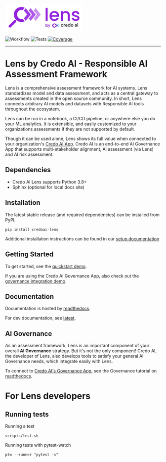 <img src="https://raw.githubusercontent.com/credo-ai/credoai_lens/develop/docs/_static/images/credo_ai-lens.png" width="250" alt="Credo AI Lens"><br>

![Workflow](https://github.com/credo-ai/credoai_lens/actions/workflows/test-reports.yml/badge.svg)
![Tests](https://credoai-cicd-public-artifacts.s3.us-west-2.amazonaws.com/credoai_lens/feature-add-badges/tests-badge.svg)
[![Coverage](https://credoai-cicd-public-artifacts.s3.us-west-2.amazonaws.com/credoai_lens/feature-add-badges/coverage-badge.svg)](https://credoai-cicd-public-artifacts.s3.us-west-2.amazonaws.com/credoai_lens/feature-add-badges/html/index.html)

--------------------------------------

# Lens by Credo AI - Responsible AI Assessment Framework

Lens is a comprehensive assessment framework for AI systems. 
Lens standardizes model and data assessment, and acts as a central gateway to assessments 
created in the open source community. In short, Lens connects arbitrary AI models and datasets
with Responsible AI tools throughout the ecosystem.

Lens can be run in a notebook, a CI/CD pipeline, or anywhere else you do your ML analytics.
It is extensible, and easily customized to your organizations assessments if they are not 
supported by default. 

Though it can be used alone, Lens shows its full value when connected to your organization's 
[Credo AI App](https://www.credo.ai/product). Credo AI is an end-to-end AI Governance
App that supports multi-stakeholder alignment, AI assessment (via Lens) and AI risk assessment.



## Dependencies

- Credo AI Lens supports Python 3.8+
- Sphinx (optional for local docs site)


## Installation

The latest stable release (and required dependencies) can be installed from PyPI.

```
pip install credoai-lens
```

Additional installation instructions can be found in our [setup documentation](https://credoai-lens.readthedocs.io/en/stable/notebooks/quickstart.html)

## Getting Started

To get started, see the [quickstart demo](https://credoai-lens.readthedocs.io/en/stable/notebooks/quickstart.html).

If you are using the Credo AI Governance App, also check out the [governance integration demo](https://credoai-lens.readthedocs.io/en/stable/notebooks/governance_integration.html).

## Documentation

Documentation is hosted by [readthedocs](https://credoai-lens.readthedocs.io/en/stable/).

For dev documentation, see [latest](https://credoai-lens.readthedocs.io/en/stable/index.html).

## AI Governance

As an assessment framework, Lens is an important component of your overall **AI Governance** strategy.
But it's not the only component! Credo AI, the developer of Lens, also develops
tools to satisfy your general AI Governance needs, which integrate easily with Lens.

To connect to [Credo AI's Governance App](https://www.credo.ai/product), see the Governance
tutorial on [readthedocs](https://credoai-lens.readthedocs.io/en/stable/notebooks/governance_integration.html).
 
# For Lens developers

## Running tests


Running a test

```shell
scripts/test.sh
```

Running tests with pytest-watch

```shell
ptw --runner "pytest -s"
```
